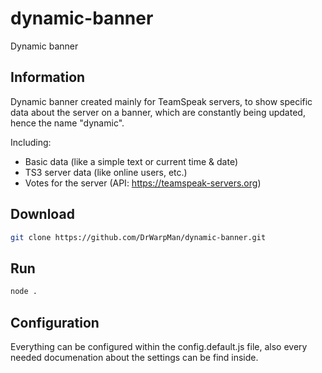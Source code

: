 # dynamic-banner
Dynamic banner

Information
-
Dynamic banner created mainly for TeamSpeak servers,
to show specific data about the server on a banner,
which are constantly being updated, hence the name "dynamic".

Including:
- Basic data (like a simple text or current time & date)
- TS3 server data (like online users, etc.)
- Votes for the server (API: https://teamspeak-servers.org)

Download
-
```bash
git clone https://github.com/DrWarpMan/dynamic-banner.git
```

Run
-
```bash
node .
```

Configuration
-
Everything can be configured within the config.default.js file,
also every needed documenation about the settings can be find inside.



